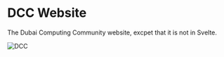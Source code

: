# DCC Website
The Dubai Computing Community website, excpet that it is not in Svelte.

![DCC](https://invidget.switchblade.xyz/h2zQpbeFhs)

